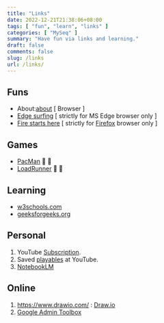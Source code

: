 ```yaml
---
title: "Links"
date: 2022-12-21T21:38:06+08:00
tags: [ "fun", "learn", "links" ]
categories: [ "MySeq" ]
summary: "Have fun via links and learning."
draft: false
comments: false
slug: /links
url: /links/
---
```


## Funs

 - About:[about](about:about) [ Browser ]
 - [Edge surfing](edge://surf) [ strictly for MS Edge browser only ]
 - [Fire starts here](about:welcome) [ strictly for [Firefox](/firefox/) browser only ]

## Games

 - [PacMan](https://www.masswerk.at/JavaPac/JS-DoodlePacMan.html) :ghost: 👻
 - [LoadRunner](https://loderunnerwebgame.com/game/) :runner: 🏃

## Learning
 - [w3schools.com](https://www.w3schools.com/)
 - [geeksforgeeks.org](https://www.geeksforgeeks.org/)

## Personal
 
 1. YouTube [Subscription](https://www.youtube.com/feed/subscriptions).
 1. Saved [playables](https://www.youtube.com/playables/saved) at YouTube.
 1. [NotebookLM](https://notebooklm.google.com/)

## Online

 1. <https://www.drawio.com/> : [Draw.io](https://app.diagrams.net/)
 1. [Google Admin Toolbox](https://toolbox.googleapps.com/apps/main/)

<!--

## Unicode and Markdown
 - [Graphemica](https://graphemica.com/)
    - [Insect](https://graphemica.com/characters/tags/insect) :bug: :ant: :honeybee: :beetle: 
    - [t-rex](https://graphemica.com/%F0%9F%A6%96) :t-rex:
    - [t-rex](https://emojipedia.org/t-rex/) :t-rex:

-->
